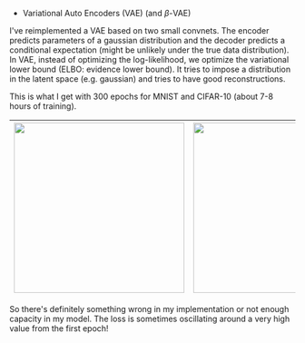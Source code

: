 - Variational Auto Encoders (VAE) (and $\beta$-VAE)

I've reimplemented a VAE based on two small convnets. The encoder predicts parameters of a gaussian distribution and the decoder predicts a conditional expectation (might be unlikely under the true data distribution).
In VAE, instead of optimizing the log-likelihood, we optimize the variational lower bound (ELBO: evidence lower bound). It tries to impose a distribution in the latent space (e.g. gaussian) and tries to have good reconstructions.

This is what I get with $300$ epochs for MNIST and CIFAR-10 (about 7-8 hours of training).

| <img src="https://github.com/Zenchiyu/deep-learning-implementations/assets/49496107/b3b0e513-805f-4fb6-a6b7-0b560dbb356a" width=300> | <img src="https://github.com/Zenchiyu/deep-learning-implementations/assets/49496107/2fa6ac5e-28a3-455a-8762-4fd70fd73e62" width=300> |
|:--:| :--:|

So there's definitely something wrong in my implementation or not enough capacity in my model. The loss is sometimes oscillating around a very high value from the first epoch!
